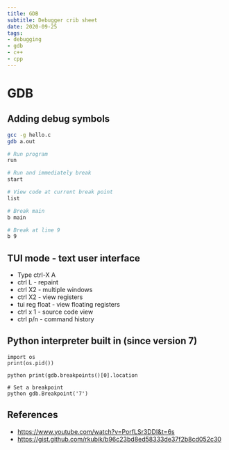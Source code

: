 ```yaml
---
title: GDB
subtitle: Debugger crib sheet
date: 2020-09-25
tags:
- debugging
- gdb
- c++
- cpp
---
```


# GDB

## Adding debug symbols
```bash
gcc -g hello.c
gdb a.out
```

```bash
# Run program
run

# Run and immediately break
start

# View code at current break point
list

# Break main
b main

# Break at line 9
b 9
```

## TUI mode - text user interface
- Type ctrl-X A
- ctrl L - repaint
- ctrl X2 - multiple windows
- ctrl X2 - view registers
- tui reg float - view floating registers
- ctrl x 1 - source code view
- ctrl p/n - command history

## Python interpreter built in (since version 7)
```
import os
print(os.pid())

python print(gdb.breakpoints()[0].location

# Set a breakpoint
python gdb.Breakpoint('7')
```

## References
- https://www.youtube.com/watch?v=PorfLSr3DDI&t=6s
- https://gist.github.com/rkubik/b96c23bd8ed58333de37f2b8cd052c30
